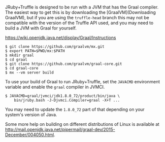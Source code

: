 JRuby+Truffle is designed to be run with a JVM that has the Graal compiler. The easiest way to get this is by downloading the [GraalVM](Downloading GraalVM), but if you are using the `truffle-head` branch this may not be compatible with the version of the Truffle API used, and you may need to build a JVM with Graal for yourself.

https://wiki.openjdk.java.net/display/Graal/Instructions

```
$ git clone https://github.com/graalvm/mx.git
$ export PATH=$PWD/mx:$PATH
$ mkdir graal
$ cd graal
$ git clone https://github.com/graalvm/graal-core.git
$ cd graal-core
$ mx --vm server build
```

To use your build of Graal to run JRuby+Truffle, set the `JAVACMD` environment variable and enable the `graal` compiler in JVMCI.

```
$ JAVACMD=graal/jvmci/jdk1.8.0_72/product/bin/java \
    bin/jruby.bash -J-Djvmci.Compiler=graal -X+T ...
```

You may need to update the `1.8.0_72` part of that depending on your system's version of Java.

Some more help on building on different distributions of Linux is available at http://mail.openjdk.java.net/pipermail/graal-dev/2015-December/004050.html.